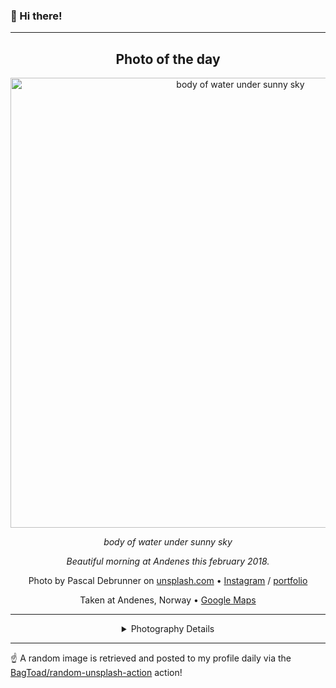 ### 👋 Hi there!

----
<div align="center">

## Photo of the day
  
  <a href="https://unsplash.com/photos/body-of-water-under-sunny-sky-1WQ5RZuH9xo"><img width="720" src="https://images.unsplash.com/photo-1523978591478-c753949ff840?crop=entropy&cs=tinysrgb&fit=max&fm=jpg&ixid=M3w1NTI0NDl8MHwxfHJhbmRvbXx8fHx8fHx8fDE3MTIyMTA0MjR8&ixlib=rb-4.0.3&q=80&w=1080" alt="body of water under sunny sky"></a>
  
  <em>body of water under sunny sky</em>
  
  <em>Beautiful morning at Andenes this february 2018.</em>

  Photo by Pascal Debrunner on [unsplash.com](https://unsplash.com/) • [Instagram](https://instagram.com/pd_visuals) / [portfolio](https://www.instagram.com/pd_visuals)
  
  Taken at Andenes, Norway • [Google Maps](https://www.google.com/maps/search/?api=1&query=69.3240819636415,16.1154219814453)
  
  ---
  
<details>
<summary>Photography Details</summary>
  
| Parameter     | Value |
| ------------- | ----- |
| Camera Model  | DSC-RX100M3 |
| Exposure Time | 1/160 |
| Aperture      | 5.6 |
| Focal Length  | 8.8 |
| ISO           | 100 |
| Location      | Andenes, Norway (Norway) |
| Coordinates   | Latitude 69.3240819636415, Longitude 16.1154219814453 |

### Map

```geojson
        {
            "type": "FeatureCollection",
            "features": [
                {
                    "type": "Feature",
                    "properties": {},
                    "geometry": {
                        "coordinates": [
                            16.1154219814453,
                            69.3240819636415
                        ],
                        "type": "Point"
                    },
                    "id": 1
                },
                {
                    "type": "Feature",
                    "properties": {},
                    "geometry": {
                        "coordinates": [
                            [
                                16.415421981445302,
                                69.6240819636415
                            ],
                            [
                                16.415421981445302,
                                69.0240819636415
                            ],
                            [
                                15.8154219814453,
                                69.0240819636415
                            ],
                            [
                                15.8154219814453,
                                69.6240819636415
                            ],
                            [
                                16.415421981445302,
                                69.6240819636415
                            ]
                        ],
                        "type": "LineString"
                    }
                }
            ]
        }
```

</details>

</div>

----

☝️ A random image is retrieved and posted to my profile daily via the [BagToad/random-unsplash-action](https://github.com/BagToad/random-unsplash-action) action!
